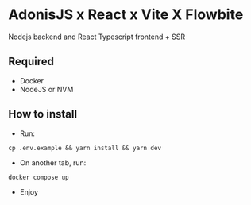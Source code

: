 # AdonisJS x React x Vite X Flowbite

Nodejs backend and React Typescript frontend + SSR

## Required

- Docker
- NodeJS or NVM

## How to install

- Run: 

```shell
cp .env.example && yarn install && yarn dev
```

- On another tab, run: 

```shell
docker compose up
```

- Enjoy